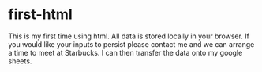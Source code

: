 # first-html
This is my first time using html. All data is stored locally in your browser. 
If you would like your inputs to persist please contact me and we can arrange a time to meet at Starbucks. I can then transfer the data onto my google sheets.
